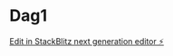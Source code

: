 # Dag1

[Edit in StackBlitz next generation editor ⚡️](https://stackblitz.com/~/github.com/Mads15/Dag1)
